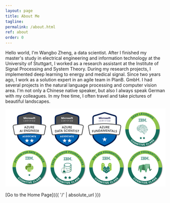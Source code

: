 ```yaml
---
layout: page
title: About Me
tagline:
permalink: /about.html
ref: about
order: 0
---
```

Hello world, I'm Wangbo Zheng, a data scientist. After I finished my master's study in electrical engineering and information technology at the University of Stuttgart, I worked as a research assistant at the Institute of Signal Processing and System Theory. During my research projects, I implemented deep learning to energy and medical signal. Since two years ago, I work as a solution expert in an agile team in PlanB. GmbH. I had several projects in the natural language processing and computer vision area. I'm not only a Chinese native speaker, but also I always speak German with my colleagues. In my free time, I often travel and take pictures of beautiful landscapes.

<p align="center">
  <a href="https://www.youracclaim.com/users/wangbo-zheng/badges" title="Badges">
    <img src="https://raw.githubusercontent.com/WangboZ/blog/master/image/Badges.png" />
  </a>
</p>


[Go to the Home Page]({{ '/' | absolute_url }})
